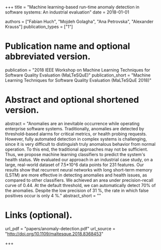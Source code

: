+++
title = "Machine learning-based run-time anomaly detection in software systems: An industrial evaluation"
date = 2018-01-01

authors = ["Fabian Huch", "Mojdeh Golagha", "Ana Petrovska", "Alexander Krauss"]
publication_types = ["1"]

# Publication name and optional abbreviated version.
publication = "2018 IEEE Workshop on Machine Learning Techniques for Software Quality Evaluation (MaLTeSQuE)"
publication_short = "Machine Learning Techniques for Software Quality Evaluation (MaLTeSQuE 2018)"

# Abstract and optional shortened version.
abstract = "Anomalies are an inevitable occurrence while operating enterprise software systems. Traditionally, anomalies are detected by threshold-based alarms for critical metrics, or health probing requests. However, fully automated detection in complex systems is challenging, since it is very difficult to distinguish truly anomalous behavior from normal operation. To this end, the traditional approaches may not be sufficient. Thus, we propose machine learning classifiers to predict the system's health status. We evaluated our approach in an industrial case study, on a large, real-world dataset of 7.5*10^6 data points for 231 features. Our results show that recurrent neural networks with long short-term memory (LSTM) are more effective in detecting anomalies and health issues, as compared to other classifiers. We achieved an area under precision-recall curve of 0.44. At the default threshold, we can automatically detect 70% of the anomalies. Despite the low precision of 31 %, the rate in which false positives occur is only 4 %."
abstract_short = ""

# Links (optional).
url_pdf = "papers/anomaly-detection.pdf"
url_source = "http://doi.org/10.1109/maltesque.2018.8368453"

+++
